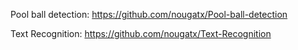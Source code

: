 Pool ball detection: https://github.com/nougatx/Pool-ball-detection

Text Recognition: https://github.com/nougatx/Text-Recognition
